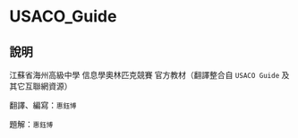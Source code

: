 # USACO_Guide

## 說明

江蘇省海州高級中學 信息學奧林匹克競賽 官方教材（翻譯整合自 `USACO Guide` 及其它互聯網資源）

翻譯、編寫：`惠鈺博`

題解：`惠鈺博`
